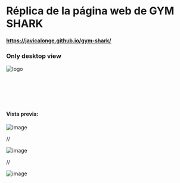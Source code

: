 # Réplica de la página web de GYM SHARK

#### https://javicalonge.github.io/gym-shark/

### Only desktop view

![logo](https://github.com/user-attachments/assets/91158cca-9da6-4be1-9927-2104e519b169)<svg width="518" height="87" viewBox="0 0 518 87" fill="none" xmlns="http://www.w3.org/2000/svg">

#### Vista previa:

![image](https://github.com/user-attachments/assets/5c8abbc3-87bd-4c9e-8aa0-b4e852e0af16)

//

![image](https://github.com/user-attachments/assets/d4aeb62f-4ea1-4c85-abf8-6d9c319c559f)

//

![image](https://github.com/user-attachments/assets/9370e29f-e1af-48f9-b185-502b3661f99c)



